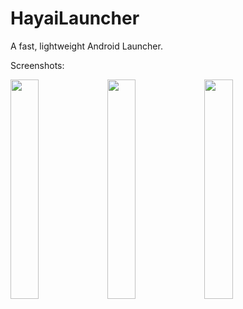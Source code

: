 # HayaiLauncher
A fast, lightweight Android Launcher.

Screenshots:

<img width="30%" src="https://github.com/seizonsenryaku/HayaiLauncher/raw/master/Screenshots/device-2015-07-24-225633.png">
<img width="30%" src="https://github.com/seizonsenryaku/HayaiLauncher/raw/master/Screenshots/device-2015-07-24-225806.png">
<img width="30%" src="https://github.com/seizonsenryaku/HayaiLauncher/raw/master/Screenshots/device-2015-07-24-230028.png">
